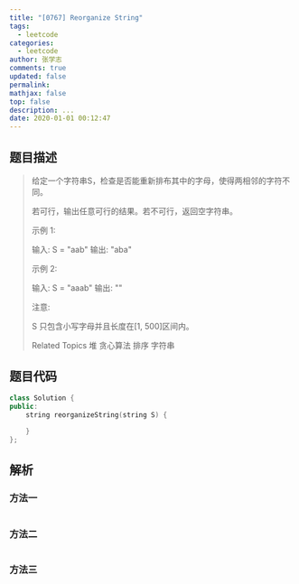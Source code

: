 ```yaml
---
title: "[0767] Reorganize String"
tags:
  - leetcode
categories:
  - leetcode
author: 张学志
comments: true
updated: false
permalink:
mathjax: false
top: false
description: ...
date: 2020-01-01 00:12:47
---
```


## 题目描述

> 给定一个字符串S，检查是否能重新排布其中的字母，使得两相邻的字符不同。 
> 
> 若可行，输出任意可行的结果。若不可行，返回空字符串。 
> 
> 示例 1: 
> 
> 
> 输入: S = "aab"
> 输出: "aba"
> 
> 
> 示例 2: 
> 
> 
> 输入: S = "aaab"
> 输出: ""
> 
> 
> 注意: 
> 
> 
> S 只包含小写字母并且长度在[1, 500]区间内。 
> 
> Related Topics 堆 贪心算法 排序 字符串

## 题目代码

```cpp
class Solution {
public:
    string reorganizeString(string S) {
        
    }
};
```

## 解析

### 方法一

```cpp

```

### 方法二

```cpp

```

### 方法三

```cpp

```

